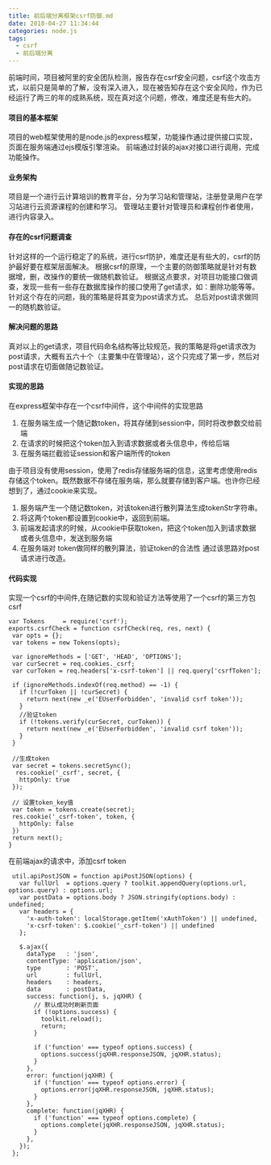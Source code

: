 ```yaml
---
title: 前后端分离框架csrf防御.md
date: 2018-04-27 11:34:44
categories: node.js
tags:
  - csrf
  - 前后端分离
---
```

前端时间，项目被阿里的安全团队检测，报告存在csrf安全问题，csrf这个攻击方式，以前只是简单的了解，没有深入进入，现在被告知存在这个安全风险，作为已经运行了两三的年的成熟系统，现在真对这个问题，修改，难度还是有些大的。

#### 项目的基本框架
项目的web框架使用的是node.js的express框架，功能操作通过提供接口实现，页面在服务端通过ejs模版引擎渲染。
前端通过封装的ajax对接口进行调用，完成功能操作。

#### 业务架构
项目是一个进行云计算培训的教育平台，分为学习站和管理站，注册登录用户在学习站进行云资源课程的创建和学习。
管理站主要针对管理员和课程创作者使用，进行内容录入。

#### 存在的csrf问题调查
针对这样的一个运行稳定了的系统，进行csrf防护，难度还是有些大的，csrf的防护最好要在框架层面解决。
根据csrf的原理，一个主要的防御策略就是针对有数据增，删，改操作的要统一做随机数验证。
根据这点要求，对项目功能接口做调查，发现一些有一些存在数据库操作的接口使用了get请求，如：删除功能等等。
针对这个存在的问题，我的策略是将其变为post请求方式。
总后对post请求做同一的随机数验证。

#### 解决问题的思路
真对以上的get请求，项目代码命名结构等比较规范，我的策略是将get请求改为post请求，大概有五六十个（主要集中在管理站），这个只完成了第一步，然后对post请求在切面做随记数验证。

#### 实现的思路
在express框架中存在一个csrf中间件，这个中间件的实现思路
1. 在服务端生成一个随记数token，将其存储到session中，同时将改参数交给前端
2. 在请求的时候把这个token加入到请求数据或者头信息中，传给后端
3. 在服务端拦截验证session和客户端所传的token

由于项目没有使用session，使用了redis存储服务端的信息，这里考虑使用redis存储这个token。既然数据不存储在服务端，那么就要存储到客户端。也许你已经想到了，通过cookie来实现。
1. 服务端产生一个随记数token，对该token进行散列算法生成tokenStr字符串。
2. 将这两个token都设置到cookie中，返回到前端。
3. 前端发起请求的时候，从cookie中获取token，把这个token加入到请求数据或者头信息中，发送到服务端
4. 在服务端对 token做同样的散列算法，验证token的合法性
通过该思路对post请求进行改造。

#### 代码实现
 实现一个csrf的中间件,在随记数的实现和验证方法等使用了一个csrf的第三方包csrf
 ```
var Tokens     = require('csrf');
exports.csrfCheck = function csrfCheck(req, res, next) {
  var opts = {};
  var tokens = new Tokens(opts);

  var ignoreMethods = ['GET', 'HEAD', 'OPTIONS'];
  var curSecret = req.cookies._csrf;
  var curToken = req.headers['x-csrf-token'] || req.query['csrfToken'];

  if (ignoreMethods.indexOf(req.method) == -1) {
    if (!curToken || !curSecret) {
      return next(new _e('EUserForbidden', 'invalid csrf token'));
    }
    //验证token
    if (!tokens.verify(curSecret, curToken)) {
      return next(new _e('EUserForbidden', 'invalid csrf token'));
    }
  }

  //生成token
  var secret = tokens.secretSync();
   res.cookie('_csrf', secret, {
    httpOnly: true
  });

  // 设置token_key值
  var token = tokens.create(secret);
  res.cookie('_csrf-token', token, {
    httpOnly: false
  })
  return next();
}
 ```

 在前端ajax的请求中，添加csrf token
 ```
  util.apiPostJSON = function apiPostJSON(options) {
    var fullUrl  = options.query ? toolkit.appendQuery(options.url, options.query) : options.url;
    var postData = options.body ? JSON.stringify(options.body) : undefined;
    var headers = {
      'x-auth-token': localStorage.getItem('xAuthToken') || undefined,
      'x-csrf-token': $.cookie('_csrf-token') || undefined
    };

    $.ajax({
      dataType   : 'json',
      contentType: 'application/json',
      type       : 'POST',
      url        : fullUrl,
      headers    : headers,
      data       : postData,
      success: function(j, s, jqXHR) {
        // 默认成功时刷新页面
        if (!options.success) {
          toolkit.reload();
          return;
        }

        if ('function' === typeof options.success) {
          options.success(jqXHR.responseJSON, jqXHR.status);
        }
      },
      error: function(jqXHR) {
        if ('function' === typeof options.error) {
          options.error(jqXHR.responseJSON, jqXHR.status);
        }
      },
      complete: function(jqXHR) {
        if ('function' === typeof options.complete) {
          options.complete(jqXHR.responseJSON, jqXHR.status);
        }
      },
    });
  };
 ```

